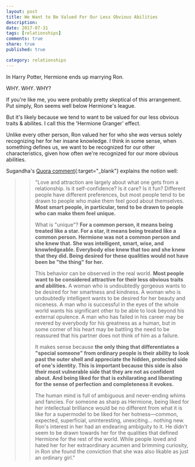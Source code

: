 ```yaml
---
layout: post
title: We Want to Be Valued For Our Less Obvious Abilities
description: 
date: 2017-07-31
tags: [relationships]
comments: true
share: true
published: true

category: relationships
---
```


In Harry Potter, Hermione ends up marrying Ron.

WHY.
WHY. 
WHY?

If you're like me, you were probably pretty skeptical of this arrangement. Put simply, Ron seems well below Hermione's league. 


But it's likely because we tend to want to be valued for our less obvious traits & abilites. I call this the 'Hermione Granger' effect. 

Unlike every other person, Ron valued her for who she _was_ versus solely recognizing her for her insane knowledge. I think in some sense, when something defines us, we want to be recognized for our other characteristics, given how often we're recognized for our more obvious abilities. 

Sugandha's [Quora comment](https://www.quora.com/Why-is-Hermione-never-attracted-to-Harry-Why-fall-in-love-with-Ron-instead-of-Harry){:target="_blank"} explains the notion well:

> > "Love and attraction are largely about what one gets from a relationship. Is it self-confidence? Is it care? Is it fun? Different people have different preferences, but most people tend to be drawn to people who make them feel good about themselves. __Most smart people, in particular, tend to be drawn to people who can make them feel unique.__
> > 
> > What is "unique"? __For a common person, it means being treated like a star. For a star, it means being treated like a common person. Hermione was not a common person and she knew that. She was intelligent, smart, wise, and knowledgeable. Everybody else knew that too and she knew that they did. Being desired for these qualities would not have been be "the thing" for her.__
> > 
> > This behavior can be observed in the real world. __Most people want to be considered attractive for their less obvious traits and abilities.__ A woman who is undoubtedly gorgeous wants to be desired for her smartness and kindness. A woman who is undoubtedly intelligent wants to be desired for her beauty and niceness. A man who is successful in the eyes of the whole world wants his significant other to be able to look beyond his external opulence. A man who has failed in his career may be revered by everybody for his greatness as a human, but in some corner of his heart may be battling the need to be reassured that his partner does not think of him as a failure. 
> > 
> > It makes sense because __the only thing that differentiates a "special someone" from ordinary people is their ability to look past the outer shell and appreciate the hidden, protected side of one's identity. This is important because this side is also their most vulnerable side that they are not as confident about. And being liked for that is exhilarating and liberating for the sense of perfection and completeness it evokes.__
> > 
> > The human mind is full of ambiguous and never-ending whims and fancies. For someone as sharp as Hermione, being liked for her intellectual brilliance would be no different from what it is like for a supermodel to be liked for her hotness—common, expected, superficial, uninteresting, unexciting... nothing new. Ron's interest in her had an endearing ambiguity to it. He didn't seem to be drawn towards her for the qualities that defined Hermione for the rest of the world. While people loved and hated her for her extraordinary acumen and brimming curiosity, in Ron she found the conviction that she was also likable as just an ordinary girl."
